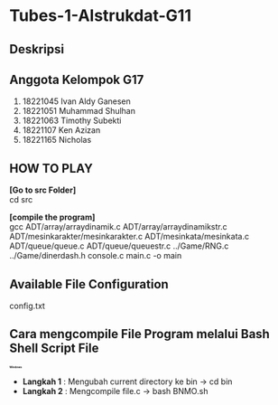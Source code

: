 # Tubes-1-Alstrukdat-G11

## Deskripsi

## Anggota Kelompok G17
1. 18221045 Ivan Aldy Ganesen 
2. 18221051 Muhammad Shulhan
3. 18221063 Timothy Subekti
4. 18221107 Ken Azizan
5. 18221165 Nicholas

## HOW TO PLAY
<b>[Go to src Folder]</b> <br />
cd src

<b>[compile the program]</b> <br />
gcc ADT/array/arraydinamik.c ADT/array/arraydinamikstr.c ADT/mesinkarakter/mesinkarakter.c ADT/mesinkata/mesinkata.c ADT/queue/queue.c ADT/queue/queuestr.c ../Game/RNG.c ../Game/dinerdash.h console.c main.c -o main

## Available File Configuration
config.txt

## Cara mengcompile File Program melalui Bash Shell Script File
<h3 style="font-size:0.5vw"><b>Windows</b></h3>
<ul> 
    <li> <b>Langkah 1</b> : Mengubah current directory ke bin -> cd bin </li>
    <li> <b>Langkah 2</b> : Mengcompile file.c -> bash BNMO.sh </li>
</ul>
